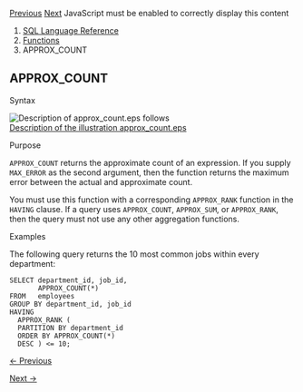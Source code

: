 [Previous](ANY_VALUE.md) [Next](APPROX_COUNT_DISTINCT.md) JavaScript must
be enabled to correctly display this content

  1. [SQL Language Reference ](index.md)
  2. [Functions](Functions.md)
  3. APPROX_COUNT

## APPROX_COUNT

Syntax

![Description of approx_count.eps
follows](https://docs.oracle.com/en/database/oracle/oracle-database/23/sqlrf/img/approx_count.gif)  
[Description of the illustration approx_count.eps](img_text/approx_count.md)

Purpose

`APPROX_COUNT` returns the approximate count of an expression. If you supply
`MAX_ERROR` as the second argument, then the function returns the maximum
error between the actual and approximate count.

You must use this function with a corresponding `APPROX_RANK` function in the
`HAVING` clause. If a query uses `APPROX_COUNT`, `APPROX_SUM`, or
`APPROX_RANK`, then the query must not use any other aggregation functions.

Examples

The following query returns the 10 most common jobs within every department:

    
    
    SELECT department_id, job_id, 
           APPROX_COUNT(*) 
    FROM   employees
    GROUP BY department_id, job_id
    HAVING 
      APPROX_RANK ( 
      PARTITION BY department_id 
      ORDER BY APPROX_COUNT(*) 
      DESC ) <= 10;


[← Previous](ANY_VALUE.md)

[Next →](APPROX_COUNT_DISTINCT.md)
